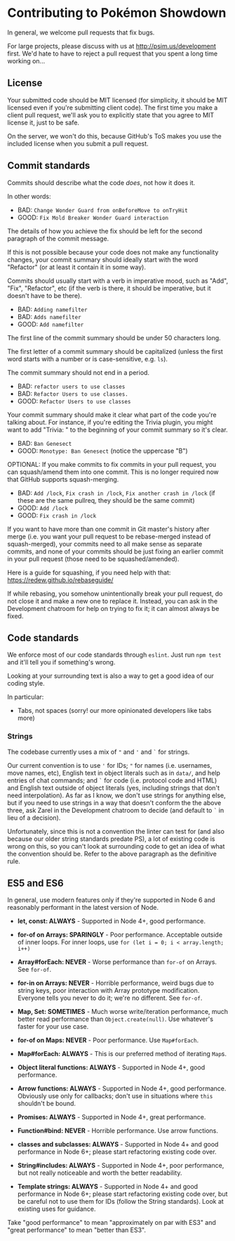 Contributing to Pokémon Showdown
========================================================================

In general, we welcome pull requests that fix bugs.

For large projects, please discuss with us at http://psim.us/development first. We'd hate to have to reject a pull request that you spent a long time working on...


License
------------------------------------------------------------------------

Your submitted code should be MIT licensed (for simplicity, it should be MIT licensed even if you're submitting client code). The first time you make a client pull request, we'll ask you to explicitly state that you agree to MIT license it, just to be safe.

On the server, we won't do this, because GitHub's ToS makes you use the included license when you submit a pull request.


Commit standards
------------------------------------------------------------------------

Commits should describe what the code _does_, not how it does it.

In other words:

- BAD: `Change Wonder Guard from onBeforeMove to onTryHit`
- GOOD: `Fix Mold Breaker Wonder Guard interaction`

The details of how you achieve the fix should be left for the second paragraph of the commit message.

If this is not possible because your code does not make any functionality changes, your commit summary should ideally start with the word "Refactor" (or at least it contain it in some way).

Commits should usually start with a verb in imperative mood, such as "Add", "Fix", "Refactor", etc (if the verb is there, it should be imperative, but it doesn't have to be there).

- BAD: `Adding namefilter`
- BAD: `Adds namefilter`
- GOOD: `Add namefilter`

The first line of the commit summary should be under 50 characters long.

The first letter of a commit summary should be capitalized (unless the first word starts with a number or is case-sensitive, e.g. `ls`).

The commit summary should not end in a period.

- BAD: `refactor users to use classes`
- BAD: `Refactor Users to use classes.`
- GOOD: `Refactor Users to use classes`

Your commit summary should make it clear what part of the code you're talking about. For instance, if you're editing the Trivia plugin, you might want to add "Trivia: " to the beginning of your commit summary so it's clear.

- BAD: `Ban Genesect`
- GOOD: `Monotype: Ban Genesect` (notice the uppercase "B")

OPTIONAL: If you make commits to fix commits in your pull request, you can squash/amend them into one commit. This is no longer required now that GitHub supports squash-merging.

- BAD: `Add /lock`, `Fix crash in /lock`, `Fix another crash in /lock` (if these are the same pullreq, they should be the same commit)
- GOOD: `Add /lock`
- GOOD: `Fix crash in /lock`

If you want to have more than one commit in Git master's history after merge (i.e. you want your pull request to be rebase-merged instead of squash-merged), your commits need to all make sense as separate commits, and none of your commits should be just fixing an earlier commit in your pull request (those need to be squashed/amended).

Here is a guide for squashing, if you need help with that: https://redew.github.io/rebaseguide/

If while rebasing, you somehow unintentionally break your pull request, do not close it and make a new one to replace it. Instead, you can ask in the Development chatroom for help on trying to fix it; it can almost always be fixed.


Code standards
------------------------------------------------------------------------

We enforce most of our code standards through `eslint`. Just run `npm test` and it'll tell you if something's wrong.

Looking at your surrounding text is also a way to get a good idea of our coding style.

In particular:

- Tabs, not spaces (sorry! our more opinionated developers like tabs more)

### Strings

The codebase currently uses a mix of `"` and `'` and `` ` `` for strings.

Our current convention is to use `'` for IDs; `"` for names (i.e. usernames, move names, etc), English text in object literals such as in `data/`, and help entries of chat commands; and `` ` `` for code (i.e. protocol code and HTML) and English text outside of object literals (yes, including strings that don't need interpolation). As far as I know, we don't use strings for anything else, but if you need to use strings in a way that doesn't conform the the above three, ask Zarel in the Development chatroom to decide (and default to `` ` `` in lieu of a decision).

Unfortunately, since this is not a convention the linter can test for (and also because our older string standards predate PS), a lot of existing code is wrong on this, so you can't look at surrounding code to get an idea of what the convention should be. Refer to the above paragraph as the definitive rule.

ES5 and ES6
------------------------------------------------------------------------

In general, use modern features only if they're supported in Node 6 and reasonably performant in the latest version of Node.

- **let, const: ALWAYS** - Supported in Node 4+, good performance.

- **for-of on Arrays: SPARINGLY** - Poor performance. Acceptable outside of inner loops. For inner loops, use `for (let i = 0; i < array.length; i++)`

- **Array#forEach: NEVER** - Worse performance than `for-of` on Arrays. See `for-of`.

- **for-in on Arrays: NEVER** - Horrible performance, weird bugs due to string keys, poor interaction with Array prototype modification. Everyone tells you never to do it; we're no different. See `for-of`.

- **Map, Set: SOMETIMES** - Much worse write/iteration performance, much better read performance than `Object.create(null)`. Use whatever's faster for your use case.

- **for-of on Maps: NEVER** - Poor performance. Use `Map#forEach`.

- **Map#forEach: ALWAYS** - This is our preferred method of iterating `Map`s.

- **Object literal functions: ALWAYS** - Supported in Node 4+, good performance.

- **Arrow functions: ALWAYS** - Supported in Node 4+, good performance. Obviously use only for callbacks; don't use in situations where `this` shouldn't be bound.

- **Promises: ALWAYS** - Supported in Node 4+, great performance.

- **Function#bind: NEVER** - Horrible performance. Use arrow functions.

- **classes and subclasses: ALWAYS** - Supported in Node 4+ and good performance in Node 6+; please start refactoring existing code over.

- **String#includes: ALWAYS** - Supported in Node 4+, poor performance, but not really noticeable and worth the better readability.

- **Template strings: ALWAYS** - Supported in Node 4+ and good performance in Node 6+; please start refactoring existing code over, but be careful not to use them for IDs (follow the String standards). Look at existing uses for guidance.

Take "good performance" to mean "approximately on par with ES3" and "great performance" to mean "better than ES3".
